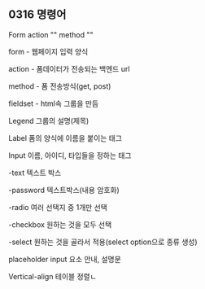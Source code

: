 ## 0316 명령어

Form action "" method ""

form - 웹페이지 입력 양식

action - 폼데이터가 전송되는 백엔드 url

method - 폼 전송방식(get, post)

fieldset - html속 그룹을 만듬

Legend 그룹의 설명(제목)

Label 폼의 양식에 이름을 붙이는 태그

Input 이름, 아이디, 타입들을 정하는 태그

-text 텍스트 박스

-password 텍스트박스(내용 암호화)

-radio 여러 선택지 중 1개만 선택

-checkbox 원하는 것을 모두 선택

-select 원하는 것을 골라서 적용(select option으로 종류 생성)



placeholder input 요소 안내, 설명문

Vertical-align 테이블 정렬ㄴ